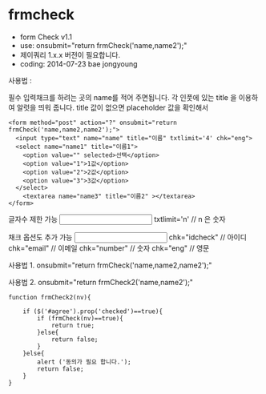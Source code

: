 frmcheck
========

 * form Check v1.1
 * use: onsubmit="return frmCheck('name,name2');"
 * 제이쿼리 1.x.x 버전이 필요합니다.
 * coding: 2014-07-23 bae jongyoung


사용법 :

필수 입력채크를 하려는 곳의 name를 적어 주면됩니다.
각 인풋에 있는 title 을 이용하여 알럿을 띄워 줍니다.
title 값이 없으면 placeholder 값을 확인해서 
    
    <form method="post" action="?" onsubmit="return frmCheck('name,name2,name2');">
      <input type="text" name="name" title="이름" txtlimit='4' chk="eng">
      <select name="name1" title="이름1">
      	<option value="" selected>선택</option>
      	<option value="1">1값</option>
      	<option value="2">2값</option>
      	<option value="3">3값</option>
      </select>
    	<textarea name="name3" title="이름2" ></textarea>
    </form>


글자수 제한 가능
<input type="text" name="name" title="이름" txtlimit='4' chk="eng">
  txtlimit='n'  // n 은 숫자


채크 옵션도 추가 가능
<input type="text" name="name" title="이름" txtlimit='4' chk="eng">
    chk="idcheck"  // 아이디
    chk="email"    // 이메일
    chk="number"   // 숫자
    chk="eng"      // 영문



사용법 1.
    onsubmit="return frmCheck('name,name2,name2');"
    
사용법 2.
    onsubmit="return frmCheck2('name,name2');"
    
    function frmCheck2(nv){
    
    	if ($('#agree').prop('checked')==true){
    		if (frmCheck(nv)==true){
    			return true;
    		}else{
    			return false;
    		}
    	}else{
    		alert ('동의가 필요 합니다.');
    		return false;
    	}
    }
